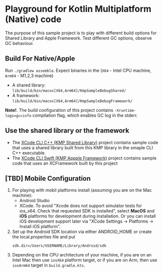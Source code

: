 # Playground for Kotlin Multiplatform (Native) code

The purpose of this sample project is to play with different build options for Shared Library and Apple Framework. Test different GC options, observe GC behaviour.

## Build For Native/Apple
Run `./gradlew assemble`. Expect binaries in the (`X64` - Intel CPU machine, `Arm64` - M1,2,3 machine) 
- A shared library: `lib/build/bin/macos[X64,Arm64]/KmpSampleDebugShared/`
- A framework: `lib/build/bin/macos[X64,Arm64]/KmpSampleDebugFramework/`

**Note!**. The build configuration of this project contains `-Xruntime-logs=gc=info` compilation flag, which enables GC log in the stderr.

## Use the shared library or the framework

- The [XCode CLI C++ (KMP Shared Library)](https://github.com/arskov/kmp-cpp) project contains sample code that uses a shared library built from this KMP library in the smaple CLI C++ executable.
- The [XCode CLI Swift (KMP Appple Framework)](https://github.com/arskov/kmp-swift) project contains sample code that uses an XCFramework built by this project  


## [TBD] Mobile Configuration

1. For playing with mobil platforms install (assuming you are on the Mac machine):
   - Android Studio
   - XCode. To avoid "Xcode does not support simulator tests for ios_x64. Check that requested SDK is installed", select **MacOS** and **iOS** platforms for development during installation. Or you can install iOS development support later via "XCode Settings -> Platforms -> Install iOS platform".
2. Set up the Android SDK location via either ANDROID_HOME or create the local.properties file and put
    ```properties
    sdk.dir=/Users/USERNAME/Library/Android/sdk
    ```
3. Depending on the CPU architecture of your machine, if you are on an Intel Mac then use `iosX64` platform target, or if you are on Arm, then use `iosArm64` target in `build.gradle.kts`. 
